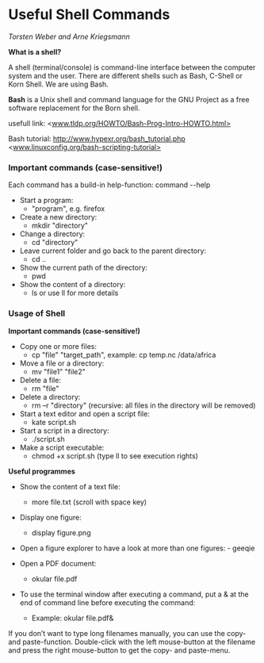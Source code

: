 # Useful Shell Commands
*Torsten Weber and Arne Kriegsmann*

**What is a shell?**

A shell (terminal/console) is command-line interface between the computer system
and the user. There are different shells such as Bash, C-Shell or Korn Shell.
We are using Bash.

**Bash** is a Unix shell and command language for the GNU Project as a free software replacement for the Born shell.

usefull link:
<www.tldp.org/HOWTO/Bash-Prog-Intro-HOWTO.html>

Bash tutorial:
http://www.hypexr.org/bash_tutorial.php
<www.linuxconfig.org/bash-scripting-tutorial>

### Important commands (case-sensitive!)
Each command has a build-in help-function: command --help

* Start a program:
    - "program", e.g. firefox
* Create a new directory:
   - mkdir "directory"
* Change a directory:
  - cd "directory"
* Leave current folder and go back to the parent directory:
   - cd ..
* Show the current path of the directory:
  - pwd
* Show the content of a directory:
  - ls or use ll for more details

### Usage of Shell
**Important commands (case-sensitive!)**

* Copy one or more files:
  - cp "file" "target_path", example: cp temp.nc /data/africa
* Move a file or a directory:
  - mv "file1" "file2"
* Delete a file:
  - rm "file"
* Delete a directory:
  - rm –r "directory"   (recursive: all files in the directory will be removed)
* Start a text editor and open a script file:
  - kate script.sh
* Start a script in a directory:
  - ./script.sh
* Make a script executable:
  - chmod +x script.sh   (type ll to see execution rights)

**Useful programmes**
* Show the content of a text file:
  - more file.txt (scroll with space key)

* Display one figure:
	- display figure.png
* Open a figure explorer to have a look at more than one figures:
      - geeqie
* Open a PDF document:
    - okular file.pdf
* To use the terminal window after executing a command, put a & at the end of command line before executing the command:
    - Example: okular file.pdf&

If you don’t want to type long filenames manually, you can use the copy- and paste-function. Double-click with the left mouse-button at the filename and press the right mouse-button to get the copy- and paste-menu.

